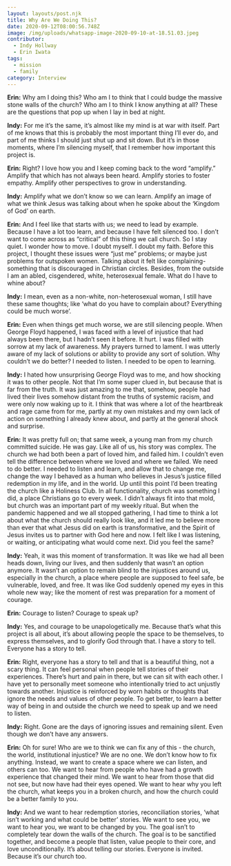 ```yaml
---
layout: layouts/post.njk
title: Why Are We Doing This?
date: 2020-09-12T08:00:56.748Z
image: /img/uploads/whatsapp-image-2020-09-10-at-18.51.03.jpeg
contributor:
  - Indy Hollway
  - Erin Iwata
tags:
  - mission
  - family
category: Interview
---
```

**Erin:** Why am I doing this? Who am I to think that I could budge the massive stone walls of the church? Who am I to think I know anything at all? These are the questions that pop up when I lay in bed at night.

**Indy:** For me it’s the same, it’s almost like my mind is at war with itself. Part of me knows that this is probably the most important thing I’ll ever do, and part of me thinks I should just shut up and sit down. But it’s in those moments, where I’m silencing myself, that I remember how important this project is.

**Erin:** Right? I love how you and I keep coming back to the word “amplify.” Amplify that which has not always been heard. Amplify stories to foster empathy. Amplify other perspectives to grow in understanding.

**Indy:** Amplify what we don’t know so we can learn. Amplify an image of what we think Jesus was talking about when he spoke about the ‘Kingdom of God’ on earth.

**Erin:** And I feel like that starts with us; we need to lead by example. Because I have a lot too learn, and because I have felt silenced too. I don’t want to come across as “critical” of this thing we call church. So I stay quiet. I wonder how to move. I doubt myself. I doubt my faith. Before this project, I thought these issues were “just me” problems; or maybe just problems for outspoken women. Talking about it felt like complaining- something that is discouraged in Christian circles. Besides, from the outside I am an abled, cisgendered, white, heterosexual female. What do I have to whine about?

**Indy:** I mean, even as a non-white, non-heterosexual woman, I still have these same thoughts; like ‘what do you have to complain about? Everything could be much worse’.

**Erin:** Even when things get much worse, we are still silencing people. When George Floyd happened, I was faced with a level of injustice that had always been there, but I hadn’t seen it before. It hurt. I was filled with sorrow at my lack of awareness. My prayers turned to lament. I was utterly aware of my lack of solutions or ability to provide any sort of solution. Why couldn’t we do better? I needed to listen. I needed to be open to learning.

**Indy:** I hated how unsurprising George Floyd was to me, and how shocking it was to other people. Not that I’m some super clued in, but because that is far from the truth. It was just amazing to me that, somehow, people had lived their lives somehow distant from the truths of systemic racism, and were only now waking up to it. I think that was where a lot of the heartbreak and rage came from for me, partly at my own mistakes and my own lack of action on something I already knew about, and partly at the general shock and surprise.

**Erin:** It was pretty full on; that same week, a young man from my church committed suicide. He was gay. Like all of us, his story was complex. The church we had both been a part of loved him, and failed him. I couldn’t even tell the difference between where we loved and where we failed. We need to do better. I needed to listen and learn, and allow that to change me, change the way I behaved as a human who believes in Jesus’s justice filled redemption in my life, and in the world. Up until this point I’d been treating the church like a Holiness Club. In all functionality, church was something I did, a place Christians go to every week. I didn’t always fit into that mold, but church was an important part of my weekly ritual. But when the pandemic happened and we all stopped gathering, I had time to think a lot about what the church should really look like, and it led me to believe more than ever that what Jesus did on earth is transformative, and the Spirit of Jesus invites us to partner with God here and now. I felt like I was listening, or waiting, or anticipating what would come next. Did you feel the same?

**Indy:** Yeah, it was this moment of transformation. It was like we had all been heads down, living our lives, and then suddenly that wasn’t an option anymore. It wasn’t an option to remain blind to the injustices around us, especially in the church, a place where people are supposed to feel safe, be vulnerable, loved, and free. It was like God suddenly opened my eyes in this whole new way; like the moment of rest was preparation for a moment of courage.

**Erin:** Courage to listen? Courage to speak up?

**Indy:** Yes, and courage to be unapologetically me. Because that’s what this project is all about, it’s about allowing people the space to be themselves, to express themselves, and to glorify God through that. I have a story to tell. Everyone has a story to tell.

**Erin:** Right, everyone has a story to tell and that is a beautiful thing, not a scary thing. It can feel personal when people tell stories of their experiences. There’s hurt and pain in there, but we can sit with each other.  I have yet to personally meet someone who intentionally tried to act unjustly towards another. Injustice is reinforced by worn habits or thoughts that ignore the needs and values of other people. To get better, to learn a better way of being in and outside the church we need to speak up and we need to listen.

**Indy:** Right. Gone are the days of ignoring issues and remaining silent. Even though we don’t have any answers.

**Erin:** Oh for sure! Who are we to think we can fix any of this - the church, the world, institutional injustice? We are no one. We don’t know how to fix anything. Instead, we want to create a space where we can listen, and others can too. We want to hear from people who have had a growth experience that changed their mind. We want to hear from those that did not see, but now have had their eyes opened. We want to hear why you left the church, what keeps you in a broken church, and how the church could be a better family to you.

**Indy:** And we want to hear redemption stories, reconciliation stories, ‘what isn’t working and what could be better’ stories. We want to see you, we want to hear you, we want to be changed by you. The goal isn’t to completely tear down the walls of the church. The goal is to be sanctified together, and become a people that listen, value people to their core, and love unconditionally. It’s about telling our stories. Everyone is invited. Because it’s our church too.